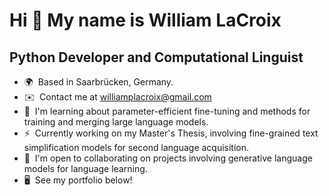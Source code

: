 Hi 👋 My name is William LaCroix
================================

Python Developer and Computational Linguist
----------------

*   🌍  Based in Saarbrücken, Germany.
*   ✉️  Contact me at [williamplacroix@gmail.com](mailto:williamplacroix@gmail.com)
*   🧠  I'm learning about parameter-efficient fine-tuning and methods for training and merging large language models.
*   ⚡  Currently working on my Master's Thesis, involving fine-grained text simplification models for second language acquisition.
*   🤝  I'm open to collaborating on projects involving generative language models for language learning.
*   🖥️  See my portfolio below!

<!--
**WilliamPLaCroix/WilliamPLaCroix** is a ✨ _special_ ✨ repository because its `README.md` (this file) appears on your GitHub profile.

Here are some ideas to get you started:

- 🔭 I’m currently working on ...
- 🌱 I’m currently learning ...
- 👯 I’m looking to collaborate on ...
- 🤔 I’m looking for help with ...
- 💬 Ask me about ...
- 📫 How to reach me: ...
- 😄 Pronouns: ...
- ⚡ Fun fact: ...
-->
